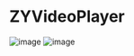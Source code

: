 # ZYVideoPlayer
![image](https://github.com/lyjl1025822032/ZYVideoPlayer/raw/master/image/1.png)
![image](https://github.com/lyjl1025822032/ZYVideoPlayer/raw/master/ZYVideoPlayer/image/2.png)
